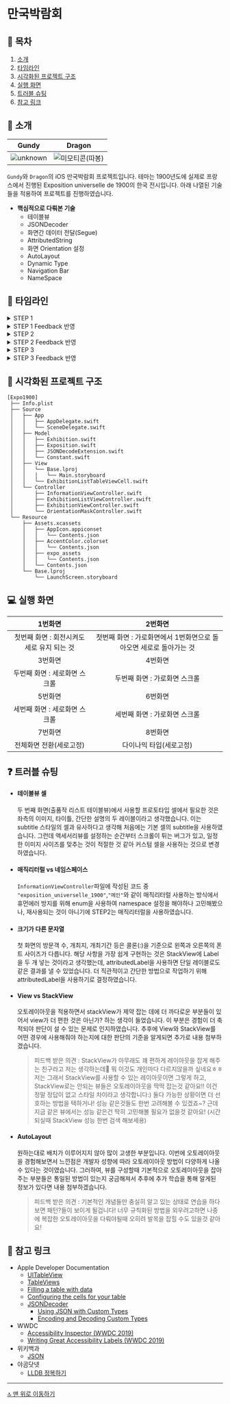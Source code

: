# 만국박람회

## 📖 목차
1. [소개](#-소개)
2. [타임라인](#-타임라인)
3. [시각화된 프로젝트 구조](#-시각화된-프로젝트-구조)
4. [실행 화면](#-실행-화면)
5. [트러블 슈팅](#-트러블-슈팅)
6. [참고 링크](#-참고-링크)

## 🌱 소개

|Gundy|Dragon|
|:-:|:-:|
|![unknown](https://user-images.githubusercontent.com/102534252/198510047-1635662c-9d1a-46f7-9f29-9a4a27937a49.png)|![미모티콘(따봉)](https://user-images.githubusercontent.com/102534252/198509910-9474c624-f712-42c1-a577-d28a6c7a6ab3.png)|

`Gundy`와 `Dragon`의 iOS 만국박람회 프로젝트입니다. 
테마는 1900년도에 실제로 프랑스에서 진행된 Exposition universelle de 1900의 한국 전시입니다.
아래 나열된 기술들을 적용하여 프로젝트를 진행하였습니다.

- **핵심적으로 다뤄본 기술**
    - 테이블뷰
    - JSONDecoder
    - 화면간 데이터 전달(Segue)
    - AttributedString
    - 화면 Orientation 설정
    - AutoLayout
    - Dynamic Type
    - Navigation Bar
    - NameSpace

## 📆 타임라인

<details>
<summary>STEP 1</summary>

221018
- Exposition
    - exposition_universelle_1900.json 파일과 매칭할 구조체 Exposition 구현
- Exhibition
    - items.json 파일과 매칭할 구조체 Exhibition 구현
- 폴더 정리
    - MVC 패턴의 시각에서 폴더 분류
</details>
<details>
<summary>STEP 1 Feedback 반영</summary>

221020
- 네이밍
    - 직관적이지 못한 네이밍 수정
- 접근제어자
    - 아직 사용하지 않는 프로퍼티들 모두 private 적용
</details>
<details>
<summary>STEP 2</summary>

221020
- InformationViewController
    - 스토리보드 상에서 기본 레이아웃 설정 및 IBOutlet 연결
    - JSONDecoder를 통해 Expoosition 타입의 인스턴스 생성
    - Exposition 인스턴스의 프로퍼티를 통해 레이블의 텍스트를 할당
    - NavigationController 임베드
    - NavigationBar hidden 처리 및 화면 전환시 hidden 해제
    - Segue를 통해 화면전환 구현
- ExhibitionListViewController
    - 스토리보드 상에서 테이블뷰와 프로토타입셀 추가하고 tableView 프로퍼티와 연결
    - JSONDecoder를 통해 [Exbibition] 타입의 인스턴스 생성
    - extension을 통해 UITabelViewDataSource 및 UITableViewDelegate 프로토콜 채택
    - 각 셀별로 기본설정을 해 주는 confogureCells 메서드 구현
    - Segue를 통해 화면전환 구현
    - 다음 화면에 넘겨줄 데이터를 위한 prepare 메서드 내부 코드 작성
- ExhibitionViewController
    - 스토리보드 상에서 기본 레이아웃 설정 및 IBOutlet 연결
    - 이전 화면에서 받아온 데이터를 통해 레이블과 이미지 및 네비게이션 타이틀 설정
    
221021
- refactoring
    - 컨벤션 통일
    - 기능이 많은 메서드 분리 및 연산 프로퍼티 작성
    - 네이밍 수정
    - 은닉화
</details>
<details>
<summary>STEP 2 Feedback 반영</summary>
    
221025
- InformationViewController
    - JSONDecoder 관련 코드 간략화
- ExhibitionListViewController
    - 테이블뷰 관련 메서드 분리
    - 메서드 네이밍 복수형 수정
    - cellIdentifier 프로퍼티 삭제
    - prepare 메서드 구현부 수정
    - JSONDecoder 관련 코드 간략화
    - 메서드 선언부 위치 수정
- ExhibitionListTableViewCell
    - cellIdentifier 프로퍼티 추가
    - initializer를 통해 cellIdentifier 할당
    - nameLabel의 text를 반환하는 연산 프로퍼티 text 추가
- ExhibitionViewController
    - 메서드 분리
- JSONDecoder + Extension
    - 데이터에셋의 name과 변환할 타입을 받아 디코딩을 수행하는 타입 메서드 decodeAsset 구현
- 기타
    - 각 타입별 프로퍼티 및 메서드 은닉화
    - 컨벤션 정리
    - namespace 역할을 하는 Constant 타입 생성
</details>
<details>
<summary>STEP 3</summary>

221026
- StoryBoard
    - 첫 번째 화면(InformationViewController) 요구사항 구현
    - 두 번째 화면(ExhibitionListViewController) 요구사항 구현
    - 세 번째 화면(ExhibitionViewController) 요구사항 구현
    - 요구사항에 맞게 화면이 보이는 위치를 디바이스 맨 아래부분까지로 제약 수정
    - 각종 레이블 및 버튼에 DynamicType 적용
- 기타
    - 최종 구현이 완료된 클래스에 final 키워드 적용
</details>
<details>
<summary>STEP 3 Feedback 반영</summary>
    
221028
- 은닉화
    - `@IBOutlet private weak var`로 컨벤션 수정
    - 프로퍼티 은닉화할 수 있도록 메서드 캡슐화
- identifier
    - 보다 구체적인 identifier를 사용하기 위해 cell의 타입 이름 "ExhibitionListTableViewCell" 사용
</details>
    
## 👀 시각화된 프로젝트 구조

```
[Expo1900]
 ├── Info.plist
 ├── Source
 │   ├── App
 │   │   ├── AppDelegate.swift
 │   │   └── SceneDelegate.swift
 │   ├── Model
 │   │   ├── Exhibition.swift
 │   │   ├── Exposition.swift
 │   │   ├── JSONDecodeExtension.swift
 │   │   └── Constant.swift
 │   ├── View
 │   │   └── Base.lproj
 │   │   │   └── Main.storyboard
 │   │   └── ExhibitionListTableViewCell.swift
 │   └── Controller
 │       ├── InformationViewController.swift
 │       ├── ExhibitionListViewController.swift
 │       ├── ExhibitionViewController.swift
 │       └── OrientationMaskController.swift
 └── Resource
     ├── Assets.xcassets
     │   ├── AppIcon.appiconset
     │   │   └── Contents.json
     │   ├── AccentColor.colorset
     │   │   └── Contents.json
     │   ├── expo_assets
     │   │   └── Contents.json
     │   └── Contents.json
     └── Base.lproj
         └── LaunchScreen.storyboard
```

## 💻 실행 화면

|1번화면|2번화면|
|:-:|:-:|
|첫번째 화면 : 회전시켜도 세로 유지 되는 것|첫번째 화면 : 가로화면에서 1번화면으로 돌아오면 세로로 돌아가는 것|
|3번화면|4번화면|
|두번째 화면 : 세로화면 스크롤|두번째 화면 : 가로화면 스크롤|
|5번화면|6번화면|
|세번째 화면 : 세로화면 스크롤|세번째 화면 : 가로화면 스크롤|
|7번화면|8번화면|
|전체화면 전환(세로고정)|다이나믹 타입(세로고정)|

## ❓ 트러블 슈팅

- #### 테이블뷰 셀
    두 번째 화면(출품작 리스트 테이블뷰)에서 사용할 프로토타입 셀에서 필요한 것은 좌측의 이미지, 타이틀, 간단한 설명의 두 레이블이라고 생각했습니다. 이는 subtitle 스타일의 셀과 유사하다고 생각해 처음에는 기본 셀의 subtitle을 사용하였습니다. 그런데 액세서리뷰를 설정하는 순간부터 스크롤이 튀는 버그가 있고, 일정한 이미지 사이즈를 맞추는 것이 적절한 것 같아 커스텀 셀을 사용하는 것으로 변경하였습니다.
- #### 매직리터럴 vs 네임스페이스
    `InformationViewController`파일에 작성된 코드 중 `"exposition_universelle_1900"`,`"메인"`와 같이 매직리터럴 사용하는 방식에서 휴먼에러 방지를 위해 enum을 사용하여 namespace 설정을 해야하나 고민해봤으나, 재사용되는 것이 아니기에 STEP2는 매직리터럴을 사용하였습니다.
- #### 크기가 다른 문자열
    첫 화면의 방문객 수, 개최지, 개최기간 등은 콜론(:)을 기준으로 왼쪽과 오른쪽의 폰트 사이즈가 다릅니다. 해당 사항을 가장 쉽게 구현하는 것은 StackView에 Label을 두 개 넣는 것이라고 생각했는데, attributedLabel을 사용하면 단일 레이블로도 같은 결과를 낼 수 있었습니다. 더 직관적이고 간단한 방법으로 작업하기 위해 attributedLabel을 사용하기로 결정하였습니다.
- #### View vs StackView
    오토레이아웃을 적용하면서 stackView가 제약 잡는 데에 더 까다로운 부분들이 있어서 view가 더 편한 것은 아닌가? 하는 생각이 들었습니다. 이 부분은 경험이 더 축적되야 판단이 설 수 있는 문제로 인지하였습니다. 추후에 View와 StackView를 어떤 경우에 사용해줘야 하는지에 대한 판단의 기준을 알게되면 추가로 내용 첨부하겠습니다.
    > 피드백 받은 의견 : StackView가 아무래도 꽤 편하게 레이아웃을 잡게 해주는 친구라고 저는 생각하는데🤔 뭐 이것도 개인마다 다르지않을까 싶네요ㅎㅎ
    > 저는 그래서 StackView를 사용할 수 있는 레이아웃이면 그렇게 하고, StackView로는 안되는 뷰들은 오토레이아웃을 딱딱 잡는것 같아요!!
    > 이건 정말 정답이 없고 스타일 차이라고 생각합니다:)
    > 둘다 가능한 상황이면 더 선호하는 방법을 택하거나! 성능 같은것들도 한번 고려해볼 수 있겠죠~? 근데 지금 같은 뷰에서는 성능 같은건 딱히 고민해볼 필요가 없을것 같아요! (시간되실때 StackView 성능 한번 검색 해보세용)
- #### AutoLayout
    원하는대로 배치가 이루어지지 않아 많이 고생한 부분입니다. 이번에 오토레이아웃을 경험해보면서 느낀점은 개발자 성향에 따라 오토레이아웃 방법이 다양하게 나올 수 있다는 것이였습니다. 그러하여, 뷰를 구성할때 기본적으로 오토레이아웃을 잡아주는 부분들은 통일된 방법이 있는지 궁금해져서 추후에 추가 학습을 통해 알게된 정보가 있다면 내용 첨부하겠습니다.
    > 피드백 받은 의견 : 기본적인 개념들만 충실히 알고 있는 상태로 연습을 하다보면 패턴?들이 보이게 될겁니다! 너무 규칙화된 방법을 외우려고하면 나중에 복잡한 오토레이아웃을 다뤄야될때 오히려 발목을 잡힐 수도 있을것 같아요!
        
## 🔗 참고 링크

- Apple Developer Documentation
    - [UITableView](https://developer.apple.com/documentation/uikit/uitableview)
    - [TableViews](https://developer.apple.com/documentation/uikit/views_and_controls/table_views)
    - [Filling a table with data](https://developer.apple.com/documentation/uikit/views_and_controls/table_views/filling_a_table_with_data)
    - [Configuring the cells for your table](https://developer.apple.com/documentation/uikit/views_and_controls/table_views/configuring_the_cells_for_your_table)
    - [JSONDecoder](https://developer.apple.com/documentation/foundation/jsondecoder)
        - [Using JSON with Custom Types](https://developer.apple.com/documentation/foundation/archives_and_serialization/using_json_with_custom_types)
        - [Encoding and Decoding Custom Types](https://developer.apple.com/documentation/foundation/archives_and_serialization/encoding_and_decoding_custom_types)
- WWDC
    - [Accessibility Inspector (WWDC 2019)](https://developer.apple.com/videos/play/wwdc2019/257/)
    - [Writing Great Accessibility Labels (WWDC 2019)](https://developer.apple.com/videos/play/wwdc2019/254/)
- 위키백과
    - [JSON](https://ko.wikipedia.org/wiki/JSON)
- 야곰닷넷
    - [LLDB 정복하기](https://yagom.net/courses/start-lldb/)

---

[🔝 맨 위로 이동하기](#만국박람회)
